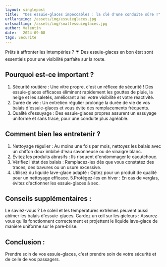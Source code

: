 ```yaml
---
layout: singlepost
title:  "Des essuie-glaces impeccables : la clé d'une conduite sûre !"
urllargeimg: /assets/img/essuieglaces.jpg
urlsmallimg: /assets/img/smallessuieglaces.jpg
author: Valentin
date:   2024-09-08
tags: Securite 
---
```

Prêts à affronter les intempéries ? ☔️ Des essuie-glaces en bon état sont essentiels pour une visibilité parfaite sur la route.

## Pourquoi est-ce important ?

1. Sécurité routière : Une vitre propre, c'est un réflexe de sécurité ! Des essuie-glaces efficaces éliminent rapidement les gouttes de pluie, la neige et les saletés, améliorant ainsi votre visibilité et votre réactivité.
2. Durée de vie : Un entretien régulier prolonge la durée de vie de vos balais d'essuie-glaces et vous évite des remplacements fréquents.
3. Qualité d'essuyage : Des essuie-glaces propres assurent un essuyage uniforme et sans trace, pour une conduite plus agréable.

## Comment bien les entretenir ?

1. Nettoyage régulier : Au moins une fois par mois, nettoyez les balais avec un chiffon doux imbibé d'eau savonneuse ou de vinaigre blanc.
2. Évitez les produits abrasifs : Ils risquent d'endommager le caoutchouc.
3. Vérifiez l'état des balais : Remplacez-les dès que vous constatez des traces, des bavures ou un usure excessive.
4. Utilisez du liquide lave-glace adapté : Optez pour un produit de qualité pour un nettoyage efficace.
5.Protégez-les en hiver : En cas de verglas, évitez d'actionner les essuie-glaces à sec.

## Conseils supplémentaires :

Le saviez-vous ? Le soleil et les températures extrêmes peuvent aussi abîmer les balais d'essuie-glaces.
Gardez un œil sur les gicleurs : Assurez-vous qu'ils fonctionnent correctement et projettent le liquide lave-glace de manière uniforme sur le pare-brise.

## Conclusion :

Prendre soin de vos essuie-glaces, c'est prendre soin de votre sécurité et de celle de vos passagers.
